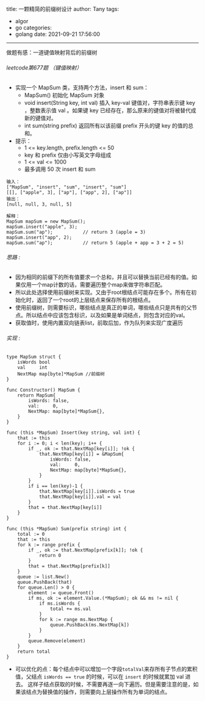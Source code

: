 title: 一颗精简的前缀树设计
author: Tany
tags:
  - algor
  - go
categories:
  - golang
date: 2021-09-21 17:56:00
---

做题有感：一道键值映射背后的前缀树

<!-- more -->

###### leetcode第677题 （键值映射）

- 实现一个 MapSum 类，支持两个方法，insert 和 sum：
	- MapSum() 初始化 MapSum 对象
	- void insert(String key, int val) 插入 key-val 键值对，字符串表示键 key ，整数表示值 val 。如果键 key 已经存在，那么原来的键值对将被替代成新的键值对。
	- int sum(string prefix) 返回所有以该前缀 prefix 开头的键 key 的值的总和。
- 提示：
	- 1 <= key.length, prefix.length <= 50
	- key 和 prefix 仅由小写英文字母组成
	- 1 <= val <= 1000
	- 最多调用 50 次 insert 和 sum
    
```
输入：
["MapSum", "insert", "sum", "insert", "sum"]
[[], ["apple", 3], ["ap"], ["app", 2], ["ap"]]
输出：
[null, null, 3, null, 5]

解释：
MapSum mapSum = new MapSum();
mapSum.insert("apple", 3);  
mapSum.sum("ap");           // return 3 (apple = 3)
mapSum.insert("app", 2);    
mapSum.sum("ap");           // return 5 (apple + app = 3 + 2 = 5)
```

###### 思路 :

- 因为相同的前缀下的所有值要求一个总和，并且可以替换当前已经有的值。如果仅用一个map计数的话，需要遍历整个map来做字符串匹配。
- 所以此处选择使用前缀树来实现。又由于root根结点可能存在多个。所有在初始化时，返回了一个root的上层结点来保存所有的根结点。
- 使用前缀树，则需要标识，哪些结点是真正的单词，哪些结点只是共有的父节点。所以结点中应该包含标识，以及如果是单词结点，则包含对应的val。
- 获取值时，使用内置双向链表list，前取后加，作为队列来实现广度遍历

###### 实现 :

```
type MapSum struct {
	isWords bool
	val     int
	NextMap map[byte]*MapSum //前缀树
}

func Constructor() MapSum {
	return MapSum{
		isWords: false,
		val:     0,
		NextMap: map[byte]*MapSum{},
	}
}

func (this *MapSum) Insert(key string, val int) {
	that := this
	for i := 0; i < len(key); i++ {
		if _, ok := that.NextMap[key[i]]; !ok {
			that.NextMap[key[i]] = &MapSum{
				isWords: false,
				val:     0,
				NextMap: map[byte]*MapSum{},
			}
		}
		if i == len(key)-1 {
			that.NextMap[key[i]].isWords = true
			that.NextMap[key[i]].val = val
		}
		that = that.NextMap[key[i]]
	}
}

func (this *MapSum) Sum(prefix string) int {
	total := 0
	that := this
	for k := range prefix {
		if _, ok := that.NextMap[prefix[k]]; !ok {
			return 0
		}
		that = that.NextMap[prefix[k]]
	}
	queue := list.New()
	queue.PushBack(that)
	for queue.Len() > 0 {
		element := queue.Front()
		if ms, ok := element.Value.(*MapSum); ok && ms != nil {
			if ms.isWords {
				total += ms.val
			}
			for k := range ms.NextMap {
				queue.PushBack(ms.NextMap[k])
			}
		}
		queue.Remove(element)
	}
	return total
}
```

- 可以优化的点：每个结点中可以增加一个字段`totalVal`来存所有子节点的累积值，父结点 `isWords == true` 的时候，可以在 ` insert ` 的时候就累加 val 进去。 这样子结点获取的时候，不需要再逐一向下遍历。但是需要注意的是，如果该结点为替换值的操作，则需要向上层操作所有为单词的结点。